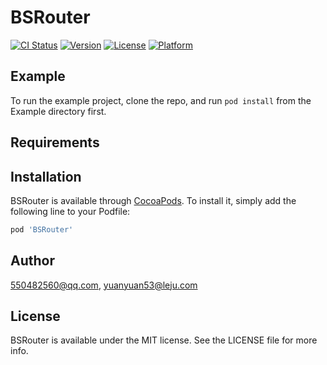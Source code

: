 # BSRouter

[![CI Status](https://img.shields.io/travis/550482560@qq.com/BSRouter.svg?style=flat)](https://travis-ci.org/550482560@qq.com/BSRouter)
[![Version](https://img.shields.io/cocoapods/v/BSRouter.svg?style=flat)](https://cocoapods.org/pods/BSRouter)
[![License](https://img.shields.io/cocoapods/l/BSRouter.svg?style=flat)](https://cocoapods.org/pods/BSRouter)
[![Platform](https://img.shields.io/cocoapods/p/BSRouter.svg?style=flat)](https://cocoapods.org/pods/BSRouter)

## Example

To run the example project, clone the repo, and run `pod install` from the Example directory first.

## Requirements

## Installation

BSRouter is available through [CocoaPods](https://cocoapods.org). To install
it, simply add the following line to your Podfile:

```ruby
pod 'BSRouter'
```

## Author

550482560@qq.com, yuanyuan53@leju.com

## License

BSRouter is available under the MIT license. See the LICENSE file for more info.
